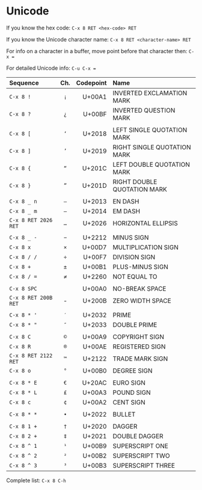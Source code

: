 # Unicode

If you know the hex code: `C-x 8 RET <hex-code> RET`

If you know the Unicode character name: `C-x 8 RET <character-name> RET`

For info on a character in a buffer, move point before that character
then: `C-x =`

For detailed Unicode info: `C-u C-x =`

| Sequence             | Ch. | Codepoint | Name                        |
|:---------------------|:---:|----------:|:----------------------------|
| `C-x 8 !`            | `¡` |    U+00A1 | INVERTED EXCLAMATION MARK   |
| `C-x 8 ?`            | `¿` |    U+00BF | INVERTED QUESTION MARK      |
|                      |     |           |                             |
| `C-x 8 [`            | `‘` |    U+2018 | LEFT SINGLE QUOTATION MARK  |
| `C-x 8 ]`            | `’` |    U+2019 | RIGHT SINGLE QUOTATION MARK |
| `C-x 8 {`            | `“` |    U+201C | LEFT DOUBLE QUOTATION MARK  |
| `C-x 8 }`            | `”` |    U+201D | RIGHT DOUBLE QUOTATION MARK |
|                      |     |           |                             |
| `C-x 8 _ n`          | `–` |    U+2013 | EN DASH                     |
| `C-x 8 _ m`          | `—` |    U+2014 | EM DASH                     |
| `C-x 8 RET 2026 RET` | `…` |    U+2026 | HORIZONTAL ELLIPSIS         |
|                      |     |           |                             |
| `C-x 8 _ -`          | `−` |    U+2212 | MINUS SIGN                  |
| `C-x 8 x`            | `×` |    U+00D7 | MULTIPLICATION SIGN         |
| `C-x 8 / /`          | `÷` |    U+00F7 | DIVISION SIGN               |
| `C-x 8 +`            | `±` |    U+00B1 | PLUS-MINUS SIGN             |
| `C-x 8 / =`          | `≠` |    U+2260 | NOT EQUAL TO                |
|                      |     |           |                             |
| `C-x 8 SPC`          | ` ` |    U+00A0 | NO-BREAK SPACE              |
| `C-x 8 RET 200B RET` | -   |    U+200B | ZERO WIDTH SPACE            |
|                      |     |           |                             |
| `C-x 8 * '`          | `′` |    U+2032 | PRIME                       |
| `C-x 8 * "`          | `″` |    U+2033 | DOUBLE PRIME                |
|                      |     |           |                             |
| `C-x 8 C`            | `©` |    U+00A9 | COPYRIGHT SIGN              |
| `C-x 8 R`            | `®` |    U+00AE | REGISTERED SIGN             |
| `C-x 8 RET 2122 RET` | `™` |    U+2122 | TRADE MARK SIGN             |
| `C-x 8 o`            | `°` |    U+00B0 | DEGREE SIGN                 |
|                      |     |           |                             |
| `C-x 8 * E`          | `€` |    U+20AC | EURO SIGN                   |
| `C-x 8 * L`          | `£` |    U+00A3 | POUND SIGN                  |
| `C-x 8 c`            | `¢` |    U+00A2 | CENT SIGN                   |
|                      |     |           |                             |
| `C-x 8 * *`          | `•` |    U+2022 | BULLET                      |
|                      |     |           |                             |
| `C-x 8 1 +`          | `†` |    U+2020 | DAGGER                      |
| `C-x 8 2 +`          | `‡` |    U+2021 | DOUBLE DAGGER               |
| `C-x 8 ^ 1`          | `¹` |    U+00B9 | SUPERSCRIPT ONE             |
| `C-x 8 ^ 2`          | `²` |    U+00B2 | SUPERSCRIPT TWO             |
| `C-x 8 ^ 3`          | `³` |    U+00B3 | SUPERSCRIPT THREE           |

Complete list: `C-x 8 C-h`
